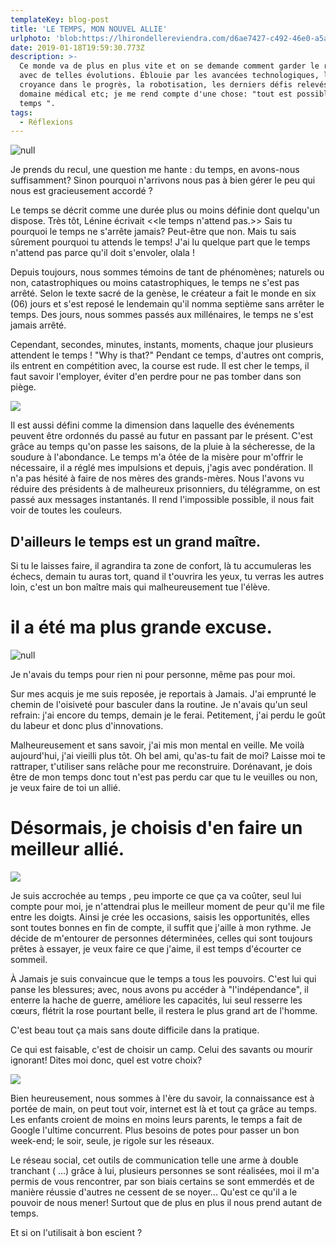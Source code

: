 ```yaml
---
templateKey: blog-post
title: 'LE TEMPS, MON NOUVEL ALLIE'
urlphoto: 'blob:https://lhirondellereviendra.com/d6ae7427-c492-46e0-a5a6-53428eabd4b1'
date: 2019-01-18T19:59:30.773Z
description: >-
  Ce monde va de plus en plus vite et on se demande comment garder le rythme
  avec de telles évolutions. Éblouie par les avancées technologiques, la
  croyance dans le progrès, la robotisation, les derniers défis relevés dans le
  domaine médical etc; je me rend compte d'une chose: "tout est possible avec le
  temps ". 
tags:
  - Réflexions
---
```

![null](/img/e0267ee1-db24-44ee-aeca-ae9d3feec76e.jpeg)

Je prends du recul, une question me hante : du temps, en avons-nous suffisamment? Sinon pourquoi n'arrivons nous pas à bien gérer le peu qui nous est gracieusement accordé ?

Le temps se décrit comme une durée plus ou moins définie dont quelqu'un dispose. Très tôt, Lénine écrivait <<le temps n'attend pas.>> Sais tu pourquoi le temps ne s'arrête jamais? Peut-être que non. Mais tu sais sûrement pourquoi tu attends le temps! J'ai lu quelque part que le temps n'attend pas parce qu'il doit s'envoler, olala !

Depuis toujours, nous sommes témoins de tant de phénomènes; naturels ou non, catastrophiques ou moins catastrophiques, le temps ne s'est pas arrêté. Selon le texte sacré de la genèse, le créateur a fait le monde en six (06) jours et s'est reposé le lendemain qu'il nomma septième sans arrêter le temps. Des jours, nous sommes passés aux millénaires, le temps ne s'est jamais arrêté.

Cependant, secondes, minutes, instants, moments, chaque jour plusieurs attendent le temps ! "Why is that?" Pendant ce temps, d'autres ont compris, ils entrent en compétition avec, la course est rude. Il est cher le temps, il faut savoir l'employer, éviter d'en perdre pour ne pas tomber dans son piège.

![](/img/5bc33081-82c0-4010-ab05-b3ab809dd07f.png)

Il est aussi défini comme la dimension dans laquelle des événements peuvent être ordonnés du passé au futur en passant par le présent. C'est grâce au temps qu'on passe les saisons, de la pluie à la sécheresse, de la soudure à l'abondance. Le temps m'a ôtée de la misère pour m'offrir le nécessaire, il a réglé mes impulsions et depuis, j'agis avec pondération. Il n'a pas hésité à faire de nos mères des grands-mères. Nous l'avons vu réduire des présidents à de malheureux prisonniers, du télégramme, on est passé aux messages instantanés. Il rend l'impossible possible, il nous fait voir de toutes les couleurs.

## D'ailleurs le temps est un grand maître.

Si tu le laisses faire, il agrandira ta zone de confort, là tu accumuleras les échecs, demain tu auras tort, quand il t'ouvrira les yeux, tu verras les autres loin, c'est un bon maître mais qui malheureusement tue l'élève.

# **il a été ma plus grande excuse.**

![null](/img/51041716_2225076231091469_7305524089555255296_n.jpg)

Je n'avais du temps pour rien ni pour personne, même pas pour moi.

 Sur mes acquis je me suis reposée, je reportais à Jamais. J'ai emprunté le chemin de l'oisiveté pour basculer dans la routine. Je n'avais qu'un seul refrain: j'ai encore du temps, demain je le ferai. Petitement, j'ai perdu le goût du labeur et donc plus d'innovations.

 Malheureusement et sans savoir, j'ai mis mon mental en veille. Me voilà aujourd'hui, j'ai vieilli plus tôt. Oh bel ami, qu'as-tu fait de moi? Laisse moi te rattraper, t'utiliser sans relâche pour me reconstruire. Dorénavant, je dois être de mon temps donc tout n'est pas perdu car que tu le veuilles ou non, je veux faire de toi un allié.

# **Désormais, je choisis d'en faire un meilleur allié.**

![](/img/0880eba1-ccac-4667-9004-6ab798b8b592.png)

Je suis accrochée au temps , peu importe ce que ça va coûter, seul lui compte pour moi, je n'attendrai plus le meilleur moment de peur qu'il me file entre les doigts. Ainsi je crée les occasions, saisis les opportunités, elles sont toutes bonnes en fin de compte, il suffit que j'aille à mon rythme. Je décide de m'entourer de personnes déterminées, celles qui sont toujours prêtes à essayer, je veux faire ce que j'aime, il est temps d'écourter ce sommeil.

À Jamais je suis convaincue que le temps a tous les pouvoirs. C'est lui qui panse les blessures; avec, nous avons pu accéder à "l'indépendance", il enterre la hache de guerre, améliore les capacités, lui seul resserre les cœurs, flétrit la rose pourtant belle, il restera le plus grand art de l'homme.

C'est beau tout ça mais sans doute difficile dans la pratique.

Ce qui est faisable, c'est de choisir un camp. Celui des savants ou mourir ignorant! Dites moi donc, quel est votre choix?

![](/img/11455046-6bdb-445e-ad9d-82a696b40bd8.png)

Bien heureusement, nous sommes à l'ère du savoir, la connaissance est à portée de main, on peut tout voir, internet est là et tout ça grâce au temps. Les enfants croient de moins en moins leurs parents, le temps a fait de Google l'ultime concurrent. Plus besoins de potes pour passer un bon week-end; le soir, seule, je rigole sur les réseaux.

Le réseau social, cet outils de communication telle une arme à double tranchant ( ...) grâce à lui, plusieurs personnes se sont réalisées, moi il m'a permis de vous rencontrer, par son biais certains se sont emmerdés et de manière réussie d'autres ne cessent de se noyer... Qu'est ce qu'il a le pouvoir de nous mener! Surtout que de plus en plus il nous prend autant de temps.

Et si on l'utilisait à bon escient  ?
